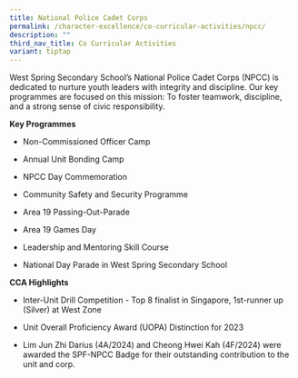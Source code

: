 ```yaml
---
title: National Police Cadet Corps
permalink: /character-excellence/co-curricular-activities/npcc/
description: ""
third_nav_title: Co Curricular Activities
variant: tiptap
---
```

<p>West Spring Secondary School’s National Police Cadet Corps (NPCC) is dedicated
to nurture youth leaders with integrity and discipline. Our key programmes
are focused on this mission: To foster teamwork, discipline, and a strong
sense of civic responsibility.</p>
<p><strong>Key Programmes</strong>
</p>
<ul>
<li>
<p>Non-Commissioned Officer Camp</p>
</li>
<li>
<p>Annual Unit Bonding Camp</p>
</li>
<li>
<p>NPCC Day Commemoration</p>
</li>
<li>
<p>Community Safety and Security Programme</p>
</li>
<li>
<p>Area 19 Passing-Out-Parade</p>
</li>
<li>
<p>Area 19 Games Day</p>
</li>
<li>
<p>Leadership and Mentoring Skill Course</p>
</li>
<li>
<p>National Day Parade in West Spring Secondary School</p>
<p></p>
</li>
</ul>
<p><strong>CCA Highlights</strong>
</p>
<ul>
<li>
<p>Inter-Unit Drill Competition - Top 8 finalist in Singapore, 1st-runner
up (Silver) at West Zone</p>
</li>
<li>
<p>Unit Overall Proficiency Award (UOPA) Distinction for 2023</p>
</li>
<li>
<p>Lim Jun Zhi Darius (4A/2024) and Cheong Hwei Kah (4F/2024) were awarded
the SPF-NPCC Badge for their outstanding contribution to the unit and corp.</p>
</li>
</ul>
<p></p>
